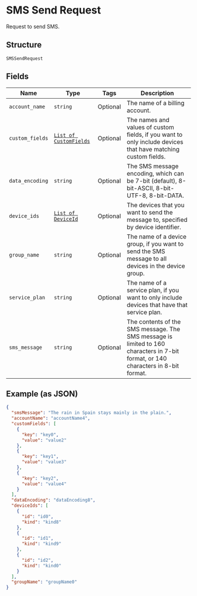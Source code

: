 
# SMS Send Request

Request to send SMS.

## Structure

`SMSSendRequest`

## Fields

| Name | Type | Tags | Description |
|  --- | --- | --- | --- |
| `account_name` | `string` | Optional | The name of a billing account. |
| `custom_fields` | [`List of CustomFields`](../../doc/models/custom-fields.md) | Optional | The names and values of custom fields, if you want to only include devices that have matching custom fields. |
| `data_encoding` | `string` | Optional | The SMS message encoding, which can be 7-bit (default), 8-bit-ASCII, 8-bit-UTF-8, 8-bit-DATA. |
| `device_ids` | [`List of DeviceId`](../../doc/models/device-id.md) | Optional | The devices that you want to send the message to, specified by device identifier. |
| `group_name` | `string` | Optional | The name of a device group, if you want to send the SMS message to all devices in the device group. |
| `service_plan` | `string` | Optional | The name of a service plan, if you want to only include devices that have that service plan. |
| `sms_message` | `string` | Optional | The contents of the SMS message. The SMS message is limited to 160 characters in 7-bit format, or 140 characters in 8-bit format. |

## Example (as JSON)

```json
{
  "smsMessage": "The rain in Spain stays mainly in the plain.",
  "accountName": "accountName4",
  "customFields": [
    {
      "key": "key0",
      "value": "value2"
    },
    {
      "key": "key1",
      "value": "value3"
    },
    {
      "key": "key2",
      "value": "value4"
    }
  ],
  "dataEncoding": "dataEncoding8",
  "deviceIds": [
    {
      "id": "id0",
      "kind": "kind8"
    },
    {
      "id": "id1",
      "kind": "kind9"
    },
    {
      "id": "id2",
      "kind": "kind0"
    }
  ],
  "groupName": "groupName0"
}
```

